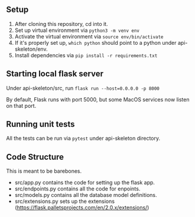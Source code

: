 ## Setup
1. After cloning this repository, cd into it.
2. Set up virtual environment via ```python3 -m venv env``` 
3. Activate the virtual environment via ```source env/bin/activate```
4. If it's properly set up, ```which python``` should point to a python under api-skeleton/env.
5. Install dependencies via ```pip install -r requirements.txt```

## Starting local flask server
Under api-skeleton/src, run ```flask run --host=0.0.0.0 -p 8000```

By default, Flask runs with port 5000, but some MacOS services now listen on that port.

## Running unit tests
All the tests can be run via ```pytest``` under api-skeleton directory.

## Code Structure
This is meant to be barebones.

* src/app.py contains the code for setting up the flask app.
* src/endpoints.py contains all the code for enpoints.
* src/models.py contains all the database model definitions.
* src/extensions.py sets up the extensions (https://flask.palletsprojects.com/en/2.0.x/extensions/)